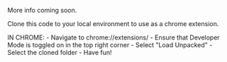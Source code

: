 More info coming soon.

Clone this code to your local environment to use as a chrome extension.

IN CHROME:
    - Navigate to chrome://extensions/
    - Ensure that Developer Mode is toggled on in the top right corner
    - Select "Load Unpacked"
    - Select the cloned folder
    - Have fun!